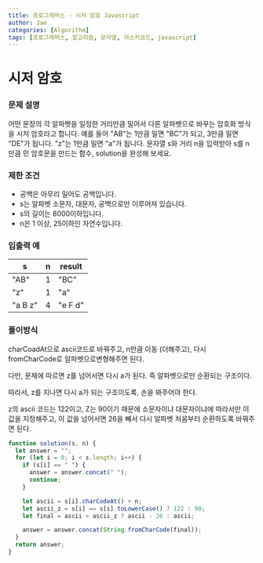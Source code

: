 ```yaml
---
title: 프로그래머스 - 시저 암호 Javascript
author: Jae
categories: [Algorithm]
tags: [프로그래머스, 알고리즘, 문자열, 아스키코드, javascript]
---
```


# 시저 암호

### **문제 설명**

어떤 문장의 각 알파벳을 일정한 거리만큼 밀어서 다른 알파벳으로 바꾸는 암호화 방식을 시저 암호라고 합니다. 예를 들어 "AB"는 1만큼 밀면 "BC"가 되고, 3만큼 밀면 "DE"가 됩니다. "z"는 1만큼 밀면 "a"가 됩니다. 문자열 s와 거리 n을 입력받아 s를 n만큼 민 암호문을 만드는 함수, solution을 완성해 보세요.

### 제한 조건

- 공백은 아무리 밀어도 공백입니다.
- s는 알파벳 소문자, 대문자, 공백으로만 이루어져 있습니다.
- s의 길이는 8000이하입니다.
- n은 1 이상, 25이하인 자연수입니다.

### 입출력 예

| s       | n   | result  |
| ------- | --- | ------- |
| "AB"    | 1   | "BC"    |
| "z"     | 1   | "a"     |
| "a B z" | 4   | "e F d" |

### 풀이방식

charCoadAt으로 ascii코드로 바꿔주고, n만큼 이동 (더해주고), 다시 fromCharCode로 알파벳으로변형해주면 된다.

다만, 문제에 따르면 z를 넘어서면 다시 a가 된다. 즉 알파벳으로만 순환되는 구조이다.

따라서, z를 지나면 다시 a가 되는 구조이도록, 손을 봐주어야 한다.

z의 ascii 코드는 122이고, Z는 90이기 때문에 소문자이냐 대문자이냐에 따라서만 이 값을 지정해주고, 이 값을 넘어서면 26을 빼서 다시 알파벳 처음부터 순환하도록 바꿔주면 된다.

```javascript
function solution(s, n) {
  let answer = "";
  for (let i = 0; i < s.length; i++) {
    if (s[i] == " ") {
      answer = answer.concat(" ");
      continue;
    }

    let ascii = s[i].charCodeAt() + n;
    let ascii_z = s[i] == s[i].toLowerCase() ? 122 : 90;
    let final = ascii > ascii_z ? ascii - 26 : ascii;

    answer = answer.concat(String.fromCharCode(final));
  }
  return answer;
}
```
